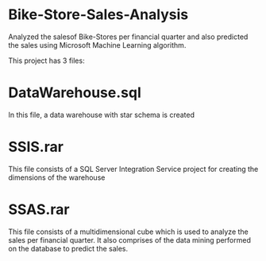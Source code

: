 # Bike-Store-Sales-Analysis
Analyzed the salesof Bike-Stores per financial quarter and also predicted the sales using Microsoft Machine Learning algorithm.

This project has 3 files:
# DataWarehouse.sql
In this file, a data warehouse with star schema is created

# SSIS.rar 
This file consists of a SQL Server Integration Service project for creating the dimensions of the warehouse

# SSAS.rar 
This file consists of a multidimensional cube which is used to analyze the sales per financial quarter. It also comprises of the data mining performed on the database to predict the sales.  
